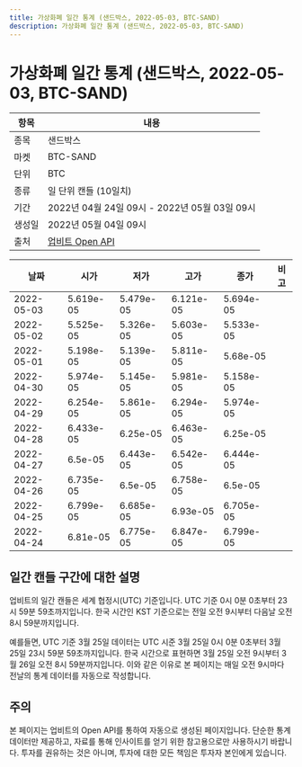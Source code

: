 ```yaml
---
title: 가상화폐 일간 통계 (샌드박스, 2022-05-03, BTC-SAND)
description: 가상화폐 일간 통계 (샌드박스, 2022-05-03, BTC-SAND)
---
```



가상화폐 일간 통계 (샌드박스, 2022-05-03, BTC-SAND)
===

|항목|내용|
|--|--|
|종목|샌드박스|
|마켓|BTC-SAND|
|단위|BTC|
|종류|일 단위 캔들 (10일치)|
|기간|2022년 04월 24일 09시 - 2022년 05월 03일 09시|
|생성일|2022년 05월 04일 09시|
|출처|[업비트 Open API](https://docs.upbit.com)|


|날짜|시가|저가|고가|종가|비고|
|--|--|--|--|--|--|
|2022-05-03|5.619e-05|5.479e-05|6.121e-05|5.694e-05|    |
|2022-05-02|5.525e-05|5.326e-05|5.603e-05|5.533e-05|    |
|2022-05-01|5.198e-05|5.139e-05|5.811e-05|5.68e-05|    |
|2022-04-30|5.974e-05|5.145e-05|5.981e-05|5.158e-05|    |
|2022-04-29|6.254e-05|5.861e-05|6.294e-05|5.974e-05|    |
|2022-04-28|6.433e-05|6.25e-05|6.463e-05|6.25e-05|    |
|2022-04-27|6.5e-05|6.443e-05|6.542e-05|6.444e-05|    |
|2022-04-26|6.735e-05|6.5e-05|6.758e-05|6.5e-05|    |
|2022-04-25|6.799e-05|6.685e-05|6.93e-05|6.705e-05|    |
|2022-04-24|6.81e-05|6.775e-05|6.847e-05|6.799e-05|    |


일간 캔들 구간에 대한 설명
---


업비트의 일간 캔들은 세계 협정시(UTC) 기준입니다. 
UTC 기준 0시 0분 0초부터 23시 59분 59초까지입니다. 
한국 시간인 KST 기준으로는 전일 오전 9시부터 다음날 오전 8시 59분까지입니다. 


예를들면, UTC 기준 3월 25일 데이터는 UTC 시준 3월 25일 0시 0분 0초부터 3월 25일 23시 59분 59초까지입니다. 
한국 시간으로 표현하면 3월 25일 오전 9시부터 3월 26일 오전 8시 59분까지입니다. 
이와 같은 이유로 본 페이지는 매일 오전 9시마다 전날의 통계 데이터를 자동으로 작성합니다. 


주의
---


본 페이지는 업비트의 Open API를 통하여 자동으로 생성된 페이지입니다. 
단순한 통계 데이터만 제공하고, 자료를 통해 인사이트를 얻기 위한 참고용으로만 사용하시기 바랍니다. 
투자를 권유하는 것은 아니며, 투자에 대한 모든 책임은 투자자 본인에게 있습니다. 
